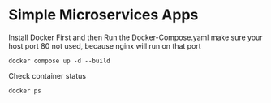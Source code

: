 # Simple Microservices Apps

Install Docker First and then Run the Docker-Compose.yaml
make sure your host port 80 not used, because nginx will run on that port
```
docker compose up -d --build
```
Check container status
```
docker ps
```